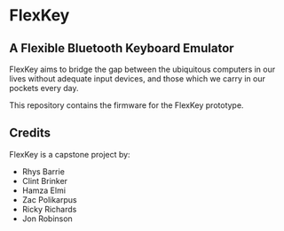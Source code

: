 # FlexKey #
## A Flexible Bluetooth Keyboard Emulator ##

FlexKey aims to bridge the gap between the ubiquitous computers in our lives
without adequate input devices, and those which we carry in our pockets
every day.

This repository contains the firmware for the FlexKey prototype.

## Credits ##

FlexKey is a capstone project by:

+ Rhys Barrie
+ Clint Brinker
+ Hamza Elmi
+ Zac Polikarpus
+ Ricky Richards
+ Jon Robinson
